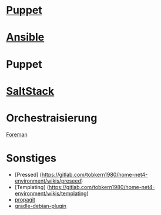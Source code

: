 [Puppet](https://gitlab.com/tobkern1980/home-net4-environment/wikis/puppet)
=======

[Ansible](https://gitlab.com/tobkern1980/home-net4-environment/wikis/ansible)
======

Puppet
======

[SaltStack](https://gitlab.com/tobkern1980/home-net4-environment/wikis/saltstack)
=========

Orchestraisierung
===
[Foreman](../foreman)

Sonstiges
========

* [Pressed] (https://gitlab.com/tobkern1980/home-net4-environment/wikis/preseed)
* [Templating] (https://gitlab.com/tobkern1980/home-net4-environment/wikis/templating)
* [propagit](https://github.com/substack/propagit)
* [gradle-debian-plugin](https://github.com/gesellix/gradle-debian-plugin)
